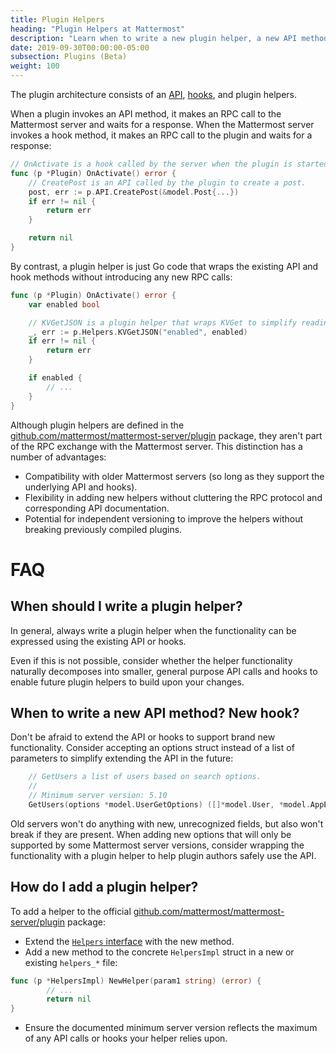 ```yaml
---
title: Plugin Helpers
heading: "Plugin Helpers at Mattermost"
description: "Learn when to write a new plugin helper, a new API method, and a new hook for Mattermost."
date: 2019-09-30T00:00:00-05:00
subsection: Plugins (Beta)
weight: 100
---
```


The plugin architecture consists of an [API](/extend/plugins/server/reference/#API), [hooks](/extend/plugins/server/reference/#Hooks), and plugin helpers.

When a plugin invokes an API method, it makes an RPC call to the Mattermost server and waits for a response. When the Mattermost server invokes a hook method, it makes an RPC call to the plugin and waits for a response:

```go
// OnActivate is a hook called by the server when the plugin is started.
func (p *Plugin) OnActivate() error {
    // CreatePost is an API called by the plugin to create a post.
	post, err := p.API.CreatePost(&model.Post{...})
    if err != nil {
        return err
    }

    return nil
}
```

By contrast, a plugin helper is just Go code that wraps the existing API and hook methods without introducing any new RPC calls:

```go
func (p *Plugin) OnActivate() error {
    var enabled bool

    // KVGetJSON is a plugin helper that wraps KVGet to simplify reading JSON data.
    _, err := p.Helpers.KVGetJSON("enabled", enabled)
    if err != nil {
        return err
    }

    if enabled {
        // ...
    }
}
```

Although plugin helpers are defined in the [github.com/mattermost/mattermost-server/plugin](https://godoc.org/github.com/mattermost/mattermost-server/plugin#Helpers) package, they aren't part of the RPC exchange with the Mattermost server. This distinction has a number of advantages:

* Compatibility with older Mattermost servers (so long as they support the underlying API and hooks).
* Flexibility in adding new helpers without cluttering the RPC protocol and corresponding API documentation.
* Potential for independent versioning to improve the helpers without breaking previously compiled plugins.

# FAQ

## When should I write a plugin helper?

In general, always write a plugin helper when the functionality can be expressed using the existing API or hooks.

Even if this is not possible, consider whether the helper functionality naturally decomposes into smaller, general purpose API calls and hooks to enable future plugin helpers to build upon your changes.

## When to write a new API method? New hook?

Don't be afraid to extend the API or hooks to support brand new functionality. Consider accepting an options struct instead of a list of parameters to simplify extending the API in the future:

```go
	// GetUsers a list of users based on search options.
	//
	// Minimum server version: 5.10
	GetUsers(options *model.UserGetOptions) ([]*model.User, *model.AppError)
```

Old servers won't do anything with new, unrecognized fields, but also won't break if they are present. When adding new options that will only be supported by some Mattermost server versions, consider wrapping the functionality with a plugin helper to help plugin authors safely use the API.

## How do I add a plugin helper?

To add a helper to the official [github.com/mattermost/mattermost-server/plugin](https://godoc.org/github.com/mattermost/mattermost-server/plugin#Helpers) package:

* Extend the [`Helpers` interface](https://github.com/mattermost/mattermost-server/blob/master/plugin/helpers.go) with the new method.
* Add a new method to the concrete `HelpersImpl` struct in a new or existing `helpers_*` file:

```go
func (p *HelpersImpl) NewHelper(param1 string) (error) {
        // ...
        return nil
}
```

* Ensure the documented minimum server version reflects the maximum of any API calls or hooks your helper relies upon.
